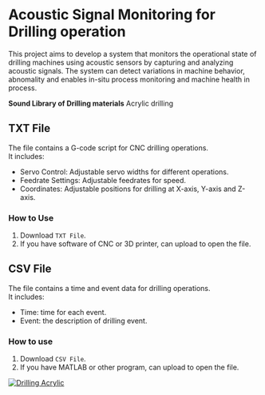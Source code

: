 # Acoustic Signal Monitoring for Drilling operation
This project aims to develop a system that monitors the operational state of drilling machines using acoustic sensors by capturing and analyzing acoustic signals.
The system can detect variations in machine behavior, abnomality and enables in-situ process monitoring and machine health in process.

**Sound Library of Drilling materials**
Acrylic drilling




## TXT File
The file contains a G-code script for CNC drilling operations.<br>
It includes:
- Servo Control: Adjustable servo widths for different operations.
- Feedrate Settings: Adjustable feedrates for speed.
- Coordinates: Adjustable positions for drilling at X-axis, Y-axis and Z-axis.

### How to Use
1. Download `TXT File`.
2. If you have software of CNC or 3D printer, can upload to open the file.

## CSV File
The file contains a time and event data for drilling operations.<br>
It includes:
- Time: time for each event.
- Event: the description of drilling event.

### How to use
1. Download `CSV File`.
2. If you have MATLAB or other program, can upload to open the file.

[![Drilling Acrylic](https://img.youtube.com/vi/ywRKRw5kEJM/0.jpg)](https://www.youtube.com/watch?v=ywRKRw5kEJM)
